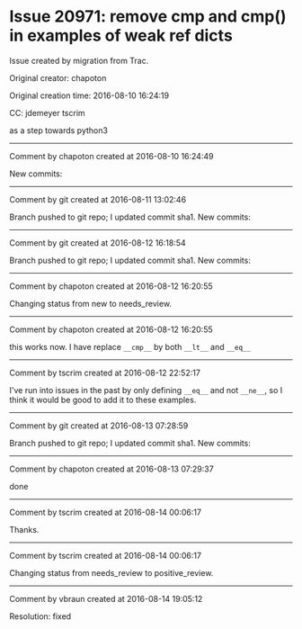# Issue 20971: remove __cmp__ and cmp() in examples of weak ref dicts

Issue created by migration from Trac.

Original creator: chapoton

Original creation time: 2016-08-10 16:24:19

CC:  jdemeyer tscrim

as a step towards python3


---

Comment by chapoton created at 2016-08-10 16:24:49

New commits:


---

Comment by git created at 2016-08-11 13:02:46

Branch pushed to git repo; I updated commit sha1. New commits:


---

Comment by git created at 2016-08-12 16:18:54

Branch pushed to git repo; I updated commit sha1. New commits:


---

Comment by chapoton created at 2016-08-12 16:20:55

Changing status from new to needs_review.


---

Comment by chapoton created at 2016-08-12 16:20:55

this works now. I have replace `__cmp__` by both `__lt__` and `__eq__`


---

Comment by tscrim created at 2016-08-12 22:52:17

I've run into issues in the past by only defining `__eq__` and not `__ne__`, so I think it would be good to add it to these examples.


---

Comment by git created at 2016-08-13 07:28:59

Branch pushed to git repo; I updated commit sha1. New commits:


---

Comment by chapoton created at 2016-08-13 07:29:37

done


---

Comment by tscrim created at 2016-08-14 00:06:17

Thanks.


---

Comment by tscrim created at 2016-08-14 00:06:17

Changing status from needs_review to positive_review.


---

Comment by vbraun created at 2016-08-14 19:05:12

Resolution: fixed
